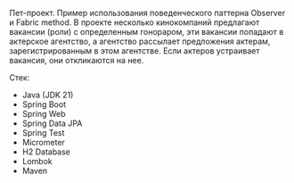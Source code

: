 Пет-проект. Пример использования поведенческого паттерна Observer и Fabric method. 
В проекте несколько кинокомпаний предлагают вакансии (роли) с определенным гонораром, 
эти вакансии попадают в актерское агентство, а агентство рассылает предложения актерам, зарегистрированным в этом агентстве. 
Если актеров устраивает вакансия, они откликаются на нее.

Стек:

- Java (JDK 21)
- Spring Boot
- Spring Web
- Spring Data JPA
- Spring Test
- Micrometer
- H2 Database
- Lombok
- Maven
